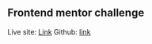 ## Frontend mentor challenge
Live site: [Link](https://veronisab.github.io/product-card-fmio)
Github: [link](https://github.com/veronisab/product-card-fmio)
